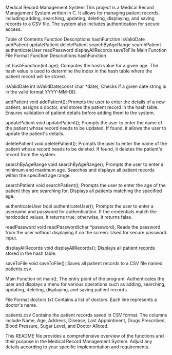 Medical Record Management System
This project is a Medical Record Management System written in C. It allows for managing patient records, including adding, searching, updating, deleting, displaying, and saving records to a CSV file. The system also includes authentication for secure access.

Table of Contents
Function Descriptions
hashFunction
isValidDate
addPatient
updatePatient
deletePatient
searchByAgeRange
searchPatient
authenticateUser
readPassword
displayAllRecords
saveToFile
Main Function
File Format
Function Descriptions
hashFunction

int hashFunction(int age);
Computes the hash value for a given age. The hash value is used to determine the index in the hash table where the patient record will be stored.

isValidDate
int isValidDate(const char *date);
Checks if a given date string is in the valid format YYYY-MM-DD.

addPatient
void addPatient();
Prompts the user to enter the details of a new patient, assigns a doctor, and stores the patient record in the hash table. Ensures validation of patient details before adding them to the system.

updatePatient
void updatePatient();
Prompts the user to enter the name of the patient whose record needs to be updated. If found, it allows the user to update the patient's details.

deletePatient
void deletePatient();
Prompts the user to enter the name of the patient whose record needs to be deleted. If found, it deletes the patient's record from the system.

searchByAgeRange
void searchByAgeRange();
Prompts the user to enter a minimum and maximum age. Searches and displays all patient records within the specified age range.

searchPatient
void searchPatient();
Prompts the user to enter the age of the patient they are searching for. Displays all patients matching the specified age.

authenticateUser
bool authenticateUser();
Prompts the user to enter a username and password for authentication. If the credentials match the hardcoded values, it returns true; otherwise, it returns false.

readPassword
void readPassword(char *password);
Reads the password from the user without displaying it on the screen. Used for secure password input.

displayAllRecords
void displayAllRecords();
Displays all patient records stored in the hash table.

saveToFile
void saveToFile();
Saves all patient records to a CSV file named patients.csv.

Main Function
int main();
The entry point of the program. Authenticates the user and displays a menu for various operations such as adding, searching, updating, deleting, displaying, and saving patient records.

File Format
doctors.txt
Contains a list of doctors. Each line represents a doctor's name.

patients.csv
Contains the patient records saved in CSV format. The columns include Name, Age, Address, Disease, Last Appointment, Drugs Prescribed, Blood Pressure, Sugar Level, and Doctor Alloted.

This README file provides a comprehensive overview of the functions and their purpose in the Medical Record Management System. Adjust any details according to your specific implementation and requirements.
